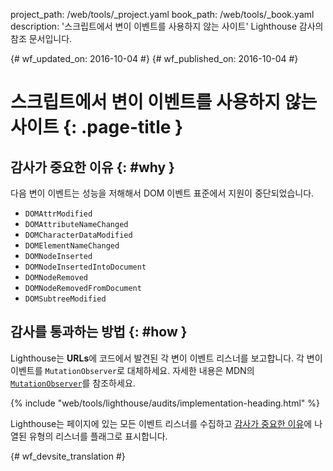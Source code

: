 project_path: /web/tools/_project.yaml
book_path: /web/tools/_book.yaml
description: '스크립트에서 변이 이벤트를 사용하지 않는 사이트' Lighthouse 감사의 참조 문서입니다.

{# wf_updated_on: 2016-10-04 #}
{# wf_published_on: 2016-10-04 #}

# 스크립트에서 변이 이벤트를 사용하지 않는 사이트  {: .page-title }

## 감사가 중요한 이유 {: #why }

다음 변이 이벤트는 성능을 저해해서 DOM 이벤트 표준에서 지원이 중단되었습니다.


* `DOMAttrModified`
* `DOMAttributeNameChanged`
* `DOMCharacterDataModified`
* `DOMElementNameChanged`
* `DOMNodeInserted`
* `DOMNodeInsertedIntoDocument`
* `DOMNodeRemoved`
* `DOMNodeRemovedFromDocument`
* `DOMSubtreeModified`

## 감사를 통과하는 방법 {: #how }

Lighthouse는 **URLs**에 코드에서 발견된 각 변이 이벤트 리스너를
보고합니다. 각 변이 이벤트를 `MutationObserver`로 대체하세요.
자세한 내용은 MDN의 [`MutationObserver`][mdn]를 참조하세요.

[mdn]: https://developer.mozilla.org/en-US/docs/Web/API/MutationObserver

{% include "web/tools/lighthouse/audits/implementation-heading.html" %}

Lighthouse는 페이지에 있는 모든 이벤트 리스너를 수집하고
[감사가 중요한
이유](#why)에 나열된 유형의 리스너를 플래그로 표시합니다.


{# wf_devsite_translation #}
